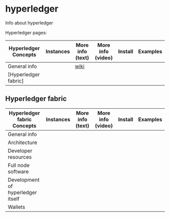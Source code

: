 # hyperledger
Info about hyperledger


Hyperledger pages:

 
| Hyperledger Concepts             | Instances                | More info (text) | More info (video) |   Install  |  Examples |
| ---------------                  |  ---------               | ---------       | ---------          | ---------  |  -------- | 
| General info                     |                          | [wiki]
| [Hyperledger fabric]

[wiki]: https://wiki.hyperledger.org

## Hyperledger fabric
| Hyperledger fabric Concepts      | Instances            | More info (text) | More info (video) |   Install  |  Examples |
| ---------------                  |  ---------               | ---------       | ---------          | ---------  |  -------- | 
| General info                     | 
| Architecture                     | 
| Developer resources              | 
| Full node software               | 
| Development of hyperledger itself| 
| Wallets
 


